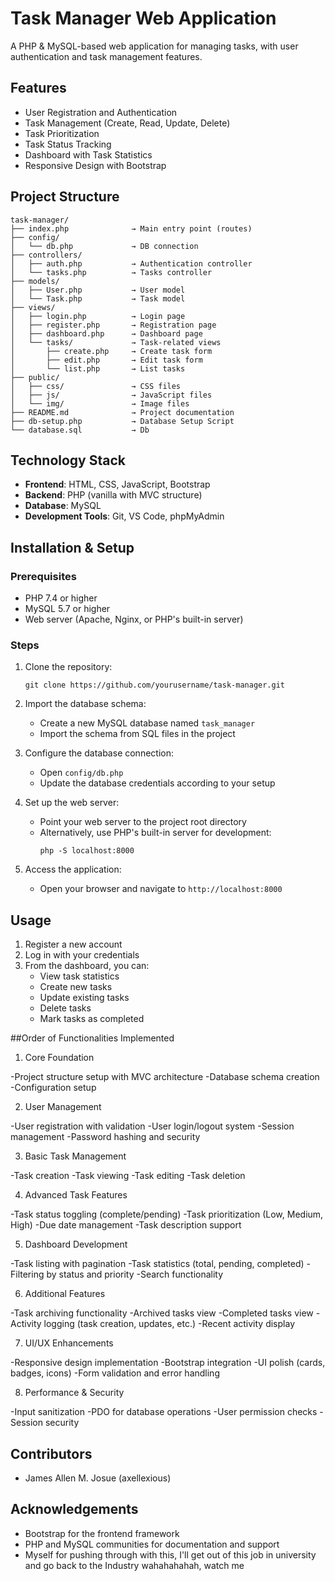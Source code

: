 # Task Manager Web Application

A PHP & MySQL-based web application for managing tasks, with user authentication and task management features.

## Features

- User Registration and Authentication
- Task Management (Create, Read, Update, Delete)
- Task Prioritization
- Task Status Tracking
- Dashboard with Task Statistics
- Responsive Design with Bootstrap

## Project Structure

```
task-manager/
├── index.php              → Main entry point (routes)
├── config/
│   └── db.php             → DB connection
├── controllers/
│   ├── auth.php           → Authentication controller
│   └── tasks.php          → Tasks controller
├── models/
│   ├── User.php           → User model
│   └── Task.php           → Task model
├── views/
│   ├── login.php          → Login page
│   ├── register.php       → Registration page
│   ├── dashboard.php      → Dashboard page
│   └── tasks/             → Task-related views
│       ├── create.php     → Create task form
│       ├── edit.php       → Edit task form
│       └── list.php       → List tasks
├── public/
│   ├── css/               → CSS files
│   ├── js/                → JavaScript files
│   └── img/               → Image files
├── README.md              → Project documentation
├── db-setup.php           → Database Setup Script
└── database.sql           → Db
```

## Technology Stack

- **Frontend**: HTML, CSS, JavaScript, Bootstrap
- **Backend**: PHP (vanilla with MVC structure)
- **Database**: MySQL
- **Development Tools**: Git, VS Code, phpMyAdmin

## Installation & Setup

### Prerequisites

- PHP 7.4 or higher
- MySQL 5.7 or higher
- Web server (Apache, Nginx, or PHP's built-in server)

### Steps

1. Clone the repository:
   ```
   git clone https://github.com/yourusername/task-manager.git
   ```

2. Import the database schema:
   - Create a new MySQL database named `task_manager`
   - Import the schema from SQL files in the project

3. Configure the database connection:
   - Open `config/db.php`
   - Update the database credentials according to your setup

4. Set up the web server:
   - Point your web server to the project root directory
   - Alternatively, use PHP's built-in server for development:
     ```
     php -S localhost:8000
     ```

5. Access the application:
   - Open your browser and navigate to `http://localhost:8000`

## Usage

1. Register a new account
2. Log in with your credentials
3. From the dashboard, you can:
   - View task statistics
   - Create new tasks
   - Update existing tasks
   - Delete tasks
   - Mark tasks as completed

##Order of Functionalities Implemented

1. Core Foundation

-Project structure setup with MVC architecture
-Database schema creation
-Configuration setup


2. User Management

-User registration with validation
-User login/logout system
-Session management
-Password hashing and security


3. Basic Task Management

-Task creation
-Task viewing
-Task editing
-Task deletion


4. Advanced Task Features

-Task status toggling (complete/pending)
-Task prioritization (Low, Medium, High)
-Due date management
-Task description support


5. Dashboard Development

-Task listing with pagination
-Task statistics (total, pending, completed)
-Filtering by status and priority
-Search functionality


6. Additional Features

-Task archiving functionality
-Archived tasks view
-Completed tasks view
-Activity logging (task creation, updates, etc.)
-Recent activity display


7. UI/UX Enhancements

-Responsive design implementation
-Bootstrap integration
-UI polish (cards, badges, icons)
-Form validation and error handling


8. Performance & Security

-Input sanitization
-PDO for database operations
-User permission checks
-Session security

## Contributors

- James Allen M. Josue (axellexious)

## Acknowledgements

- Bootstrap for the frontend framework
- PHP and MySQL communities for documentation and support
- Myself for pushing through with this, I'll get out of this job in university and go back to the Industry wahahahahah, watch me
